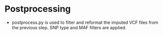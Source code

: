 # Postprocessing
* postprocess.py is used to filter and reformat the imputed VCF files from the previous step. SNP type and MAF filters are applied.
